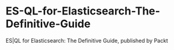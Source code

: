 # ES-QL-for-Elasticsearch-The-Definitive-Guide
ES|QL for Elasticsearch: The Definitive Guide, published by Packt
